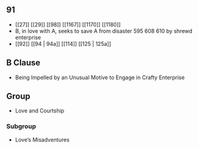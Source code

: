## 91
- [[27]] [[29]] [[98]] [[1167]] [[1170]] [[1180]] 
- B, in love with A, seeks to save A from disaster 595 608 610 by shrewd enterprise
- [[92]] [[94 | 94a]] [[114]] [[125 | 125a]] 

## B Clause
- Being Impelled by an Unusual Motive to Engage in Crafty Enterprise

## Group
- Love and Courtship

### Subgroup
- Love’s Misadventures

